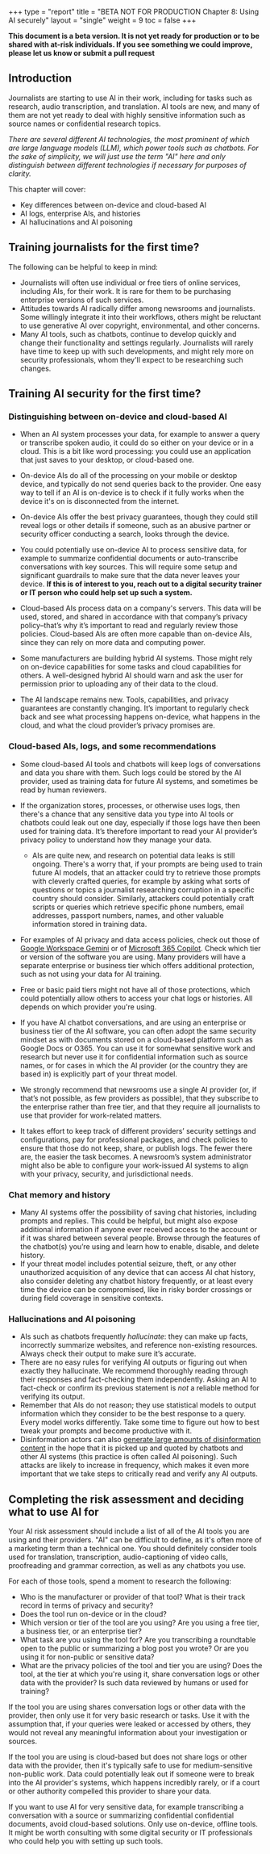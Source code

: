 +++
type = "report"
title = "BETA NOT FOR PRODUCTION Chapter 8: Using AI securely"
layout = "single"
weight = 9
toc = false
+++


**This document is a beta version. It is not yet ready for production or to be shared with at-risk individuals. If you see something we could improve, please let us know or submit a pull request**

## Introduction

Journalists are starting to use AI in their work, including for tasks such as research, audio transcription, and translation. AI tools are new, and many of them are not yet ready to deal with highly sensitive information such as source names or confidential research topics.

_There are several different AI technologies, the most prominent of which are large language models (LLM), which power tools such as chatbots. For the sake of simplicity, we will just use the term "AI" here and only distinguish between different technologies if necessary for purposes of clarity._

This chapter will cover:

* Key differences between on-device and cloud-based AI
* AI logs, enterprise AIs, and histories
* AI hallucinations and AI poisoning

## Training journalists for the first time?

The following can be helpful to keep in mind:

* Journalists will often use individual or free tiers of online services, including AIs, for their work. It is rare for them to be purchasing enterprise versions of such services.
* Attitudes towards AI radically differ among newsrooms and journalists. Some willingly integrate it into their workflows, others might be reluctant to use generative AI over copyright, environmental, and other concerns.
* Many AI tools, such as chatbots, continue to develop quickly and change their functionality and settings regularly. Journalists will rarely have time to keep up with such developments, and might rely more on security professionals, whom they'll expect to be researching such changes.

## Training AI security for the first time?

### Distinguishing between on-device and cloud-based AI

* When an AI system processes your data, for example to answer a query or transcribe spoken audio, it could do so either on your device or in a cloud. This is a bit like word processing: you could use an application that just saves to your desktop, or cloud-based one.
* On-device AIs do all of the processing on your mobile or desktop device, and typically do not send queries back to the provider. One easy way to tell if an AI is on-device is to check if it fully works when the device it's on is disconnected from the internet.
* On-device AIs offer the best privacy guarantees, though they could still reveal logs or other details if someone, such as an abusive partner or security officer conducting a search, looks through the device.
* You could potentially use on-device AI to process sensitive data, for example to summarize confidential documents or auto-transcribe conversations with key sources. This will require some setup and significant guardrails to make sure that the data never leaves your device. **If this is of interest to you, reach out to a digital security trainer or IT person who could help set up such a system.**

* Cloud-based AIs process data on a company's servers. This data will be used, stored, and shared in accordance with that company’s privacy policy–that’s why it’s important to read and regularly review those policies. Cloud-based AIs are often more capable than on-device AIs, since they can rely on more data and computing power.
* Some manufacturers are building hybrid AI systems. Those might rely on on-device capabilities for some tasks and cloud capabilities for others. A well-designed hybrid AI should warn and ask the user for permission prior to uploading any of their data to the cloud.
* The AI landscape remains new. Tools, capabilities, and privacy guarantees are constantly changing. It’s important to regularly check back and see what processing happens on-device, what happens in the cloud, and what the cloud provider’s privacy promises are.

### Cloud-based AIs, logs, and some recommendations

* Some cloud-based AI tools and chatbots will keep logs of conversations and data you share with them. Such logs could be stored by the AI provider, used as training data for future AI systems, and sometimes be read by human reviewers.
* If the organization stores, processes, or otherwise uses logs, then there's a chance that any sensitive data you type into AI tools or chatbots could leak out one day, especially if those logs have then been used for training data. It’s therefore important to read your AI provider’s privacy policy to understand how they manage your data.
    * AIs are quite new, and research on potential data leaks is still ongoing. There's a worry that, if your prompts are being used to train future AI models, that an attacker could try to retrieve those prompts with cleverly crafted queries, for example by asking what sorts of questions or topics a journalist researching corruption in a specific country should consider. Similarly, attackers could potentially craft scripts or queries which retrieve specific phone numbers, email addresses, passport numbers, names, and other valuable information stored in training data.

* For examples of AI privacy and data access policies, check out those of [Google Workspace Gemini](https://support.google.com/a/answer/15706919?) or of [Microsoft 365 Copilot](https://learn.microsoft.com/en-us/copilot/microsoft-365/microsoft-365-copilot-privacy). Check which tier or version of the software you are using. Many providers will have a separate enterprise or business tier which offers additional protection, such as not using your data for AI training.
* Free or basic paid tiers might not have all of those protections, which could potentially allow others to access your chat logs or histories. All depends on which provider you're using.
* If you have AI chatbot conversations, and are using an enterprise or business tier of the AI software, you can often adopt the same security mindset as with documents stored on a cloud-based platform such as Google Docs or O365. You can use it for somewhat sensitive work and research but never use it for confidential information such as source names, or for cases in which the AI provider (or the country they are based in) is explicitly part of your threat model.

* We strongly recommend that newsrooms use a single AI provider (or, if that’s not possible, as few providers as possible), that they subscribe to the enterprise rather than free tier, and that they require all journalists to use that provider for work-related matters.
* It takes effort to keep track of different providers’ security settings and configurations, pay for professional packages, and check policies to ensure that those do not keep, share, or publish logs. The fewer there are, the easier the task becomes. A newsroom’s system administrator might also be able to configure your work-issued AI systems to align with your privacy, security, and jurisdictional needs.

### Chat memory and history

* Many AI systems offer the possibility of saving chat histories, including prompts and replies. This could be helpful, but might also expose additional information if anyone ever received access to the account or if it was shared between several people. Browse through the features of the chatbot(s) you’re using and learn how to enable, disable, and delete history.
* If your threat model includes potential seizure, theft, or any other unauthorized acquisition of any device that can access AI chat history, also consider deleting any chatbot history frequently, or at least every time the device can be compromised, like in risky border crossings or during field coverage in sensitive contexts.

### Hallucinations and AI poisoning

* AIs such as chatbots frequently *hallucinate*: they can make up facts, incorrectly summarize websites, and reference non-existing resources. Always check their output to make sure it’s accurate.
* There are no easy rules for verifying AI outputs or figuring out when exactly they hallucinate. We recommend thoroughly reading through their responses and fact-checking them independently. Asking an AI to fact-check or confirm its previous statement is _not_ a reliable method for verifying its output.
* Remember that AIs do not reason; they use statistical models to output information which they consider to be the best response to a query. Every model works differently. Take some time to figure out how to best tweak your prompts and become productive with it.
* Disinformation actors can also [generate large amounts of disinformation content](https://www.atlanticcouncil.org/blogs/new-atlanticist/exposing-pravda-how-pro-kremlin-forces-are-poisoning-ai-models-and-rewriting-wikipedia/) in the hope that it is picked up and quoted by chatbots and other AI systems (this practice is often called AI poisoning). Such attacks are likely to increase in frequency, which makes it even more important that we take steps to critically read and verify any AI outputs.  

## Completing the risk assessment and deciding what to use AI for

Your AI risk assessment should include a list of all of the AI tools you are using and their providers. "AI" can be difficult to define, as it's often more of a marketing term than a technical one. You should definitely consider tools used for translation, transcription, audio-captioning of video calls, proofreading and grammar correction, as well as any chatbots you use.

For each of those tools, spend a moment to research the following:

* Who is the manufacturer or provider of that tool? What is their track record in terms of privacy and security?
* Does the tool run on-device or in the cloud?
* Which version or tier of the tool are you using? Are you using a free tier, a business tier, or an enterprise tier?
* What task are you using the tool for? Are you transcribing a roundtable open to the public or summarizing a blog post you wrote? Or are you using it for non-public or sensitive data?
* What are the privacy policies of the tool and tier you are using? Does the tool, at the tier at which you're using it, share conversation logs or other data with the provider? Is such data reviewed by humans or used for training?

If the tool you are using shares conversation logs or other data with the provider, then only use it for very basic research or tasks. Use it with the assumption that, if your queries were leaked or accessed by others, they would not reveal any meaningful information about your investigation or sources.

If the tool you are using is cloud-based but does not share logs or other data with the provider, then it's typically safe to use for medium-sensitive non-public work. Data could potentially leak out if someone were to break into the AI provider's systems, which happens incredibly rarely, or if a court or other authority compelled this provider to share your data.

If you want to use AI for very sensitive data, for example transcribing a conversation with a source or summarizing confidential confidential documents, avoid cloud-based solutions. Only use on-device, offline tools. It might be worth consulting with some digital security or IT professionals who could help you with setting up such tools.